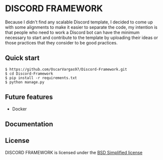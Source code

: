 # DISCORD FRAMEWORK 
Because I didn't find any scalable Discord template, I decided to come up with some alignments to make it easier to separate the code, my intention is that people who need to work a Discord bot can have the minimum necessary to start and contribute to the template by uploading their ideas or those practices that they consider to be good practices.

## Quick start

```console
$ https://github.com/OscarVargas97/Discord-Framework.git
$ cd Discord-Framework
$ pip install -r requirements.txt
$ python manage.py

```

## Future features
 - Docker

## Documentation
## License

DISCORD FRAMEWORK is licensed under the [BSD Simplified license](LICENSE.md)
